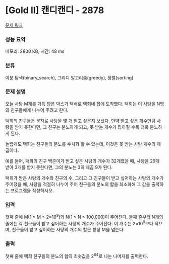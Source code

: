 # [Gold II] 캔디캔디 - 2878 

[문제 링크](https://www.acmicpc.net/problem/2878) 

### 성능 요약

메모리: 2800 KB, 시간: 48 ms

### 분류

이분 탐색(binary_search), 그리디 알고리즘(greedy), 정렬(sorting)

### 문제 설명

<p>오늘 사탕 M개를 가득 담은 박스가 택배로 택희네 집에 도착했다. 택희는 이 사탕을 N명의 친구들에게 나누어 주려고 한다.</p>

<p>택희의 친구들은 문자로 사탕을 몇 개 받고 싶은지 보냈다. 만약 받고 싶은 개수만큼 사탕을 받지 못한다면, 그 친구는 분노하게 되고, 못 받는 개수가 많아질 수록 더욱 분노하게 된다.</p>

<p>놀랍게도 택희는 친구들의 분노를 수치화 할 수 있는데, 이것은 못 받는 사탕 개수의 제곱이다.</p>

<p>예를 들어, 택희의 친구 백준이가 받고 싶은 사탕의 개수가 32개였을 때, 사탕을 29개 받아 3개를 받지 못한다면, 그의 분노는 3의 제곱 9가 된다.</p>

<p>택희가 받은 사탕의 개수와 친구의 수, 그리고 그 친구들이 받고 싶어하는 사탕의 개수가 주어졌을 때, 사탕을 적절히 나누어 주어 친구들의 분노의 합을 최소화해 그 값을 출력하는 프로그램을 작성하시오.</p>

### 입력 

 <p>첫째 줄에 M(1 ≤ M ≤ 2×10<sup>9</sup>)와 N(1 ≤ N ≤ 100,000)이 주어진다. 둘째 줄부터 N개의 줄에는 각 친구들이 받고 싶어하는 사탕의 개수가 주어진다. 이 개수는 2×10<sup>9</sup>보다 작으며, 친구들이 받고 싶어하는 사탕의 개수의 합은 항상 M을 넘는다.</p>

### 출력 

 <p>첫째 줄에 택희 친구들의 분노의 합의 최솟값을 2<sup>64</sup>로 나눈 나머지를 출력한다.</p>

